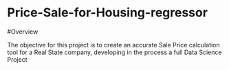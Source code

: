 # Price-Sale-for-Housing-regressor

#Overview

The objective for this project is to create an accurate Sale Price calculation tool for a Real State company, developing in the process a full Data Science Project
